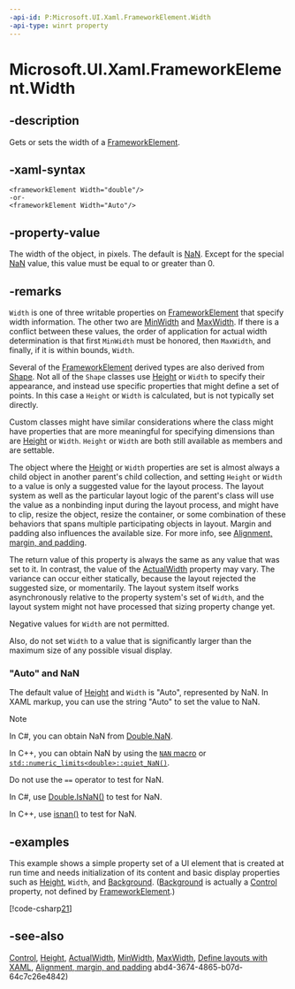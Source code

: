 ```yaml
---
-api-id: P:Microsoft.UI.Xaml.FrameworkElement.Width
-api-type: winrt property
---
```


<!-- Property syntax
public double Width { get;  set; }
-->

# Microsoft.UI.Xaml.FrameworkElement.Width

## -description

Gets or sets the width of a [FrameworkElement](frameworkelement.md).

## -xaml-syntax

```xaml
<frameworkElement Width="double"/>
-or-
<frameworkElement Width="Auto"/>
```

## -property-value

The width of the object, in pixels. The default is [NaN](/dotnet/api/system.double.nan). Except for the special [NaN](/dotnet/api/system.double.nan) value, this value must be equal to or greater than 0.
<!--See Remarks for upper bound information.
      -->

## -remarks

`Width` is one of three writable properties on [FrameworkElement](frameworkelement.md) that specify width information. The other two are [MinWidth](frameworkelement_minwidth.md) and [MaxWidth](frameworkelement_maxwidth.md). If there is a conflict between these values, the order of application for actual width determination is that first `MinWidth` must be honored, then `MaxWidth`, and finally, if it is within bounds, `Width`.

Several of the [FrameworkElement](frameworkelement.md) derived types are also derived from [Shape](../microsoft.ui.xaml.shapes/shape.md). Not all of the `Shape` classes use [Height](frameworkelement_height.md) or `Width` to specify their appearance, and instead use specific properties that might define a set of points. In this case a `Height` or `Width` is calculated, but is not typically set directly.

Custom classes might have similar considerations where the class might have properties that are more meaningful for specifying dimensions than are [Height](frameworkelement_height.md) or `Width`. `Height` or `Width` are both still available as members and are settable.
<!--In critical cases, it might be useful to shadow the Height and Width properties to prevent them from being set directly by consumers of the class. TODO can you shadow in WinRT?-->

The object where the [Height](frameworkelement_height.md) or `Width` properties are set is almost always a child object in another parent's child collection, and setting `Height` or `Width` to a value is only a suggested value for the layout process. The layout system as well as the particular layout logic of the parent's class will use the value as a nonbinding input during the layout process, and might have to clip, resize the object, resize the container, or some combination of these behaviors that spans multiple participating objects in layout. Margin and padding also influences the available size. For more info, see [Alignment, margin, and padding](/windows/uwp/layout/alignment-margin-padding).

The return value of this property is always the same as any value that was set to it. In contrast, the value of the [ActualWidth](frameworkelement_actualwidth.md) property may vary. The variance can occur either statically, because the layout rejected the suggested size, or momentarily. The layout system itself works asynchronously relative to the property system's set of `Width`, and the layout system might not have processed that sizing property change yet.

Negative values for `Width` are not permitted.
<!--Non-integral values for Height are technically permitted, but should generally be avoided and are normally rounded by the default layout rounding behavior. For more information, see Layout Rounding.
TODO investigate voldemort layout rounding-->
Also, do not set `Width` to a value that is significantly larger than the maximum size of any possible visual display.

### "Auto" and NaN

The default value of [Height](frameworkelement_height.md) and `Width` is "Auto", represented by NaN. In XAML markup, you can use the string "Auto" to set the value to NaN.
<!--Setting Auto in XAML is a special behavior of the XAML parser, not a TypeConverter behavior.-->

> [!NOTE]
> In C#, you can obtain NaN from [Double.NaN](/dotnet/api/system.double.nan?view=dotnet-uwp-10.0&preserve-view=true).
>
> In C++, you can obtain NaN by using the [`NAN` macro](/cpp/standard-library/cmath) or [`std::numeric_limits<double>::quiet_NaN()`](/cpp/standard-library/numeric-limits-class#quiet_nan).
>
> Do not use the `==` operator to test for NaN.
>
> In C#, use [Double.IsNaN()](/dotnet/api/system.double.isnan?view=dotnet-uwp-10.0&preserve-view=true) to test for NaN.
>
> In C++, use [isnan()](/cpp/c-runtime-library/reference/isnan-isnan-isnanf) to test for NaN.

## -examples

This example shows a simple property set of a UI element that is created at run time and needs initialization of its content and basic display properties such as [Height](frameworkelement_height.md), `Width`, and [Background](../microsoft.ui.xaml.controls/control_background.md). ([Background](../microsoft.ui.xaml.controls/control_background.md) is actually a [Control](../microsoft.ui.xaml.controls/control.md) property, not defined by [FrameworkElement](frameworkelement.md).)

[!code-csharp[21](../microsoft.ui.xaml.data/code/ControlTasks/csharp/Page.xaml.cs#Snippet21)]

## -see-also

[Control](../microsoft.ui.xaml.controls/control.md), [Height](frameworkelement_height.md), [ActualWidth](frameworkelement_actualwidth.md), [MinWidth](frameworkelement_minwidth.md), [MaxWidth](frameworkelement_maxwidth.md), [Define layouts with XAML](/windows/uwp/layout/layouts-with-xaml), [Alignment, margin, and padding](/windows/uwp/layout/alignment-margin-padding)
abd4-3674-4865-b07d-64c7c26e4842)
